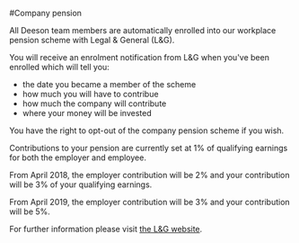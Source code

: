 #Company pension

All Deeson team members are automatically enrolled into our workplace pension scheme with Legal & General (L&G).
 
You will receive an enrolment notification from L&G when you've been enrolled which will tell you:

- the date you became a member of the scheme
- how much you will have to contribue
- how much the company will contribute
- where your money will be invested

You have the right to opt-out of the company pension scheme if you wish.

Contributions to your pension are currently set at 1% of qualifying earnings for both the employer and employee. 

From April 2018, the employer contribution will be 2% and your contribution will be 3% of your qualifying earnings. 

From April 2019, the employer contribution will be 3% and your contribution will be 5%.

For further information please visit [the L&G website](https://www20.landg.com/DocumentLibraryWeb/Document?lgrouter=CommApp&targetApp=MANAGEYOURSCHEME_DOCUMENTLIBRARY_ENTRY&reference=Q0037200AE_employee_guide.pdf). 
